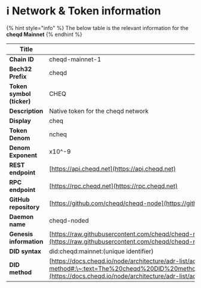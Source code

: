 # ℹ Network & Token information

{% hint style="info" %}
The below table is the relevant information for the **cheqd Mainnet**
{% endhint %}

| Title                     | Result                                                                                                                                                                                                                                     |
| ------------------------- | ------------------------------------------------------------------------------------------------------------------------------------------------------------------------------------------------------------------------------------------ |
| **Chain ID**              | cheqd-mainnet-1                                                                                                                                                                                                                            |
| **Bech32 Prefix**         | cheqd                                                                                                                                                                                                                                      |
| **Token symbol (ticker)** | CHEQ                                                                                                                                                                                                                                       |
| **Description**           | Native token for the cheqd network                                                                                                                                                                                                         |
| **Display**               | cheq                                                                                                                                                                                                                                       |
| **Token Denom**           | ncheq                                                                                                                                                                                                                                      |
| **Denom Exponent**        | x10^-9                                                                                                                                                                                                                                     |
| **REST endpoint**         | [https://api.cheqd.net](https://api.cheqd.net)                                                                                                                                                                                             |
| **RPC endpoint**          | [https://rpc.cheqd.net](https://rpc.cheqd.net)                                                                                                                                                                                             |
| **GitHub repository**     | [https://github.com/cheqd/cheqd-node](https://github.com/cheqd/cheqd-node)                                                                                                                                                                 |
| **Daemon name**           | cheqd-noded                                                                                                                                                                                                                                |
| **Genesis information**   | [https://raw.githubusercontent.com/cheqd/cheqd-node/main/persistent\_chains/mainnet/genesis.json](https://raw.githubusercontent.com/cheqd/cheqd-node/main/persistent\_chains/mainnet/genesis.json)                                         |
| **DID syntax**            | did:cheqd:mainnet:(unique identifier)                                                                                                                                                                                                      |
| **DID method**            | [https://docs.cheqd.io/node/architecture/adr-list/adr-002-cheqd-did-method#:\~:text=The%20cheqd%20DID%20method's%20method,the%20DID%20reference%20is%20stored.](https://docs.cheqd.io/node/architecture/adr-list/adr-002-cheqd-did-method) |

